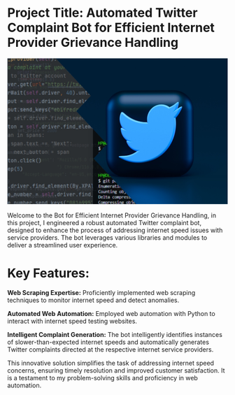 # Project Title: Automated Twitter Complaint Bot for Efficient Internet Provider Grievance Handling
![Repo Cover](https://github.com/Manuel-7tin/Twitter_complain_bot/blob/main/repo_cover_twitter%20bot.jpg)


Welcome to the Bot for Efficient Internet Provider Grievance Handling, in this project, I engineered a robust automated Twitter complaint bot, designed to enhance the process of addressing internet speed issues with service providers. The bot leverages various libraries and modules to deliver a streamlined user experience.

# Key Features:
**Web Scraping Expertise:** Proficiently implemented web scraping techniques to monitor internet speed and detect anomalies.

**Automated Web Automation:** Employed web automation with Python to interact with internet speed testing websites.

**Intelligent Complaint Generation:** The bot intelligently identifies instances of slower-than-expected internet speeds and automatically generates Twitter complaints directed at the respective internet service providers.


This innovative solution simplifies the task of addressing internet speed concerns, ensuring timely resolution and improved customer satisfaction. It is a testament to my problem-solving skills and proficiency in web automation.
